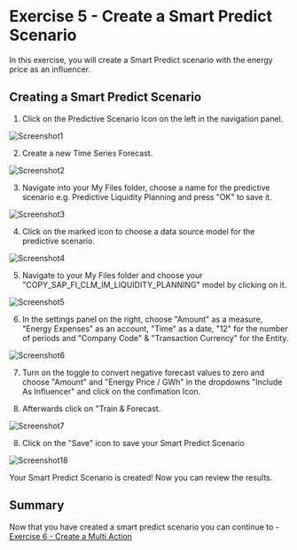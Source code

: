 # Exercise 5 - Create a Smart Predict Scenario 

In this exercise, you will create a Smart Predict scenario with the energy price as an influencer.

## Creating a Smart Predict Scenario

1. Click on the Predictive Scenario Icon on the left in the navigation panel.

![Screenshot1](https://github.com/SAP-samples/teched2022-DA280/blob/main/exercises/5_Create_A_Smart_Predict_Scenario/images/Screenshot1.PNG)

2. Create a new Time Series Forecast.

![Screenshot2](https://github.com/SAP-samples/teched2022-DA280/blob/main/exercises/5_Create_A_Smart_Predict_Scenario/images/Screenshot2.PNG)

3. Navigate into your My Files folder, choose a name for the predictive scenario e.g. Predictive Liquidity Planning and press "OK" to save it.

![Screenshot3](https://github.com/SAP-samples/teched2022-DA280/blob/main/exercises/5_Create_A_Smart_Predict_Scenario/images/Screenshot3.PNG)

4. Click on the marked icon to choose a data source model for the predictive scenario.

![Screenshot4](https://github.com/SAP-samples/teched2022-DA280/blob/main/exercises/5_Create_A_Smart_Predict_Scenario/images/Screenshot4.PNG)

5. Navigate to your My Files folder and choose your "COPY_SAP_FI_CLM_IM_LIQUIDITY_PLANNING" model by clicking on it.

![Screenshot5](https://github.com/SAP-samples/teched2022-DA280/blob/main/exercises/5_Create_A_Smart_Predict_Scenario/images/Screenshot5.PNG)

6. In the settings panel on the right, choose "Amount" as a measure, "Energy Expenses" as an account, "Time" as a date, "12" for the number of periods and "Company Code" & "Transaction Currency" for the Entity.

![Screenshot6](https://github.com/SAP-samples/teched2022-DA280/blob/main/exercises/5_Create_A_Smart_Predict_Scenario/images/Screenshot6.PNG)

7. Turn on the toggle to convert negative forecast values to zero and choose "Amount" and "Energy Price / GWh" in the dropdowns "Include As Influencer" and click on the confimation Icon.

8. Afterwards click on "Train & Forecast.

![Screenshot7](https://github.com/SAP-samples/teched2022-DA280/blob/main/exercises/5_Create_A_Smart_Predict_Scenario/images/Screenshot7.PNG)

8. Click on the "Save" icon to save your Smart Predict Scenario

![Screenshot18](https://github.com/SAP-samples/teched2022-DA280/blob/main/exercises/5_Create_A_Smart_Predict_Scenario/images/Screenshot18.PNG)

Your Smart Predict Scenario is created! Now you can review the results.






## Summary

Now that you have created a smart predict scenario you can continue to - [Exercise 6 - Create a Multi Action](../6_Create_A_Multi_Action/README.md)
